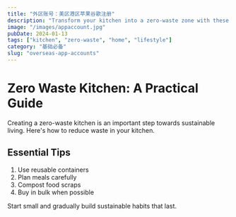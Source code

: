 ```yaml
---
title: "外区账号：美区港区苹果谷歌注册"
description: "Transform your kitchen into a zero-waste zone with these practical tips."
image: "/images/appaccount.jpg"
pubDate: 2024-01-13
tags: ["kitchen", "zero-waste", "home", "lifestyle"]
category: "基础必备"
slug: "overseas-app-accounts"
---
```


# Zero Waste Kitchen: A Practical Guide

Creating a zero-waste kitchen is an important step towards sustainable living. Here's how to reduce waste in your kitchen.

## Essential Tips

1. Use reusable containers
2. Plan meals carefully
3. Compost food scraps
4. Buy in bulk when possible

Start small and gradually build sustainable habits that last.